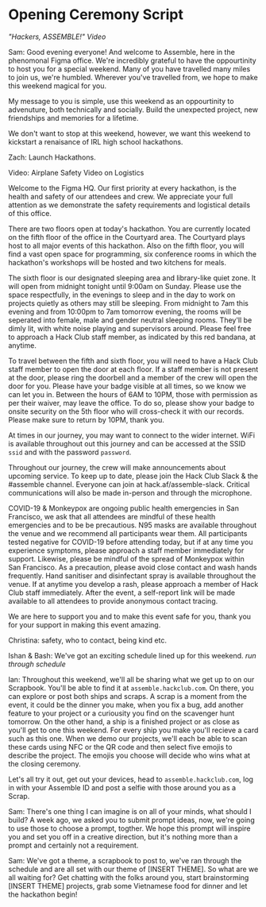 # Opening Ceremony Script

_"Hackers, ASSEMBLE!" Video_

Sam: Good evening everyone! And welcome to Assemble, here in the phenomonal Figma office. We're incredibly grateful to have the oppourtinity to host you for a special weekend. Many of you have travelled many miles to join us, we're humbled. Wherever you've travelled from, we hope to make this weekend magical for you.

My message to you is simple, use this weekend as an oppourtinity to advenuture, both technically and socially. Build the unexpected project, new friendships and memories for a lifetime.

We don't want to stop at this weekend, however, we want this weekend to kickstart a renaisance of IRL high school hackathons. 

Zach: Launch Hackathons.

Video: Airplane Safety Video on Logistics

Welcome to the Figma HQ. Our first priority at every hackathon, is the health and safety of our attendees and crew. We appreciate your full attention as we demonstrate the safety requirements and logistical details of this office.

There are two floors open at today's hackathon. You are currently located on the fifth floor of the office in the Courtyard area. The Courtyard plays host to all major events of this hackathon. Also on the fifth floor, you will find a vast open space for programming, six conference rooms in which the hackathon's workshops will be hosted and two kitchens for meals. 

The sixth floor is our designated sleeping area and library-like quiet zone. It will open from midnight tonight until 9:00am on Sunday. Please use the space respectfully, in the evenings to sleep and in the day to work on projects quietly as others may still be sleeping. From midnight to 7am this evening and from 10:00pm to 7am tomorrow evening, the rooms will be seperated into female, male and gender neutral sleeping rooms. They'll be dimly lit, with white noise playing and supervisors around. Please feel free to approach a Hack Club staff member, as indicated by this red bandana, at anytime.

To travel between the fifth and sixth floor, you will need to have a Hack Club staff member to open the door at each floor. If a staff member is not present at the door, please ring the doorbell and a member of the crew will open the door for you. Please have your badge visible at all times, so we know we can let you in. Between the hours of 6AM to 10PM, those with permission as per their waiver, may leave the office. To do so, please show your badge to onsite security on the 5th floor who will cross-check it with our records. Please make sure to return by 10PM, thank you. 

At times in our journey, you may want to connect to the wider internet. WiFi is available throughout out this journey and can be accessed at the SSID `ssid` and with the password `password`.

Throughout our journey, the crew will make announcements about upcoming service. To keep up to date, please join the Hack Club Slack & the #assemble channel. Everyone can join at hack.af/assemble-slack. Critical communications will also be made in-person and through the microphone.

COVID-19 & Monkeypox are ongoing public health emergencies in San Francisco, we ask that all attendees are mindful of these health emergencies and to be be precautious. N95 masks are available throughout the venue and we recommend all participants wear them. All participants tested negative for COVID-19 before attending today, but if at any time you experience symptoms, please approach a staff member immediately for support. Likewise, please be mindful of the spread of Monkeypox within San Francisco. As a precaution, please avoid close contact and wash hands frequently. Hand sanitiser and disinfectant spray is available throughout the venue. If at anytime you develop a rash, please approach a member of Hack Club staff immediately. After the event, a self-report link will be made available to all attendees to provide anonymous contact tracing.

We are here to support you and to make this event safe for you, thank you for your support in making this event amazing. 

Christina: safety, who to contact, being kind etc.

Ishan & Bash: We've got an exciting schedule lined up for this weekend. _run through schedule_

Ian: Throughout this weekend, we'll all be sharing what we get up to on our Scrapbook. You'll be able to find it at `assemble.hackclub.com`. On there, you can explore or post both ships and scraps. A scrap is a moment from the event, it could be the dinner you make, when you fix a bug, add another feature to your project or a curiousity you find on the scavenger hunt tomorrow. On the other hand, a ship is a finished project or as close as you'll get to one this weekend. For every ship you make you'll recieve a card such as this one. When we demo our projects, we'll each be able to scan these cards using NFC or the QR code and then select five emojis to describe the project. The emojis you choose will decide who wins what at the closing ceremony. 

Let's all try it out, get out your devices, head to `assemble.hackclub.com`, log in with your Assemble ID and post a selfie with those around you as a Scrap.

Sam: There's one thing I can imagine is on all of your minds, what should I build? A week ago, we asked you to submit prompt ideas, now, we're going to use those to choose a prompt, togther. We hope this prompt will inspire you and set you off in a creative direction, but it's nothing more than a prompt and certainly not a requirement.

Sam: We've got a theme, a scrapbook to post to, we've ran through the schedule and are all set with our theme of [INSERT THEME]. So what are we all waiting for? Get chatting with the folks around you, start brainstorming [INSERT THEME] projects, grab some Vietnamese food for dinner and let the hackathon begin! 
